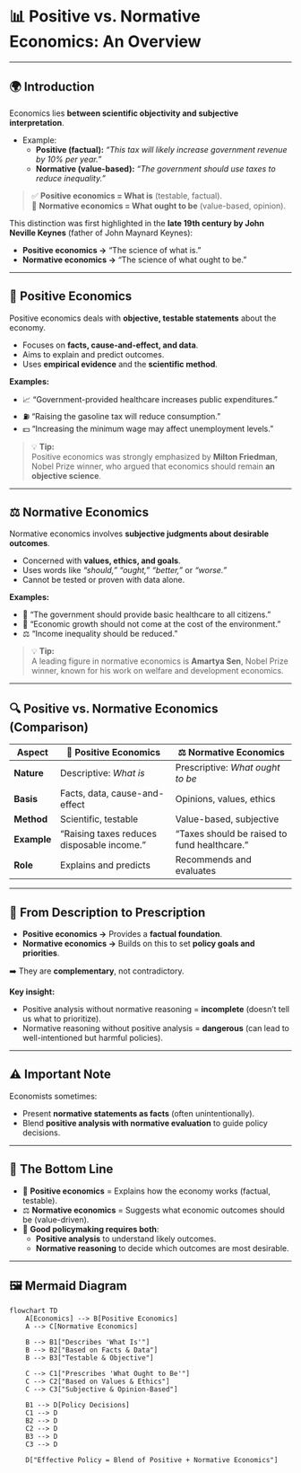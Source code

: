 # 📊 Positive vs. Normative Economics: An Overview  

---

## 🌍 Introduction  
Economics lies **between scientific objectivity and subjective interpretation**.  

- Example:  
  - **Positive (factual):** *“This tax will likely increase government revenue by 10% per year.”*  
  - **Normative (value-based):** *“The government should use taxes to reduce inequality.”*  

> ✅ **Positive economics = What is** (testable, factual).  
> 🔔 **Normative economics = What ought to be** (value-based, opinion).  

This distinction was first highlighted in the **late 19th century by John Neville Keynes** (father of John Maynard Keynes):  
- **Positive economics →** “The science of what is.”  
- **Normative economics →** “The science of what ought to be.”

---

## 🧪 Positive Economics  
Positive economics deals with **objective, testable statements** about the economy.  

- Focuses on **facts, cause-and-effect, and data**.  
- Aims to explain and predict outcomes.  
- Uses **empirical evidence** and the **scientific method**.  

**Examples:**  
- 📈 “Government-provided healthcare increases public expenditures.”  
- ⛽ “Raising the gasoline tax will reduce consumption.”  
- 💵 “Increasing the minimum wage may affect unemployment levels.”  

> 💡 **Tip:**  
> Positive economics was strongly emphasized by **Milton Friedman**, Nobel Prize winner, who argued that economics should remain **an objective science**.  

---

## ⚖️ Normative Economics  
Normative economics involves **subjective judgments about desirable outcomes**.  

- Concerned with **values, ethics, and goals**.  
- Uses words like *“should,” “ought,” “better,”* or *“worse.”*  
- Cannot be tested or proven with data alone.  

**Examples:**  
- 🏥 “The government should provide basic healthcare to all citizens.”  
- 🌱 “Economic growth should not come at the cost of the environment.”  
- ⚖️ “Income inequality should be reduced.”  

> 💡 **Tip:**  
> A leading figure in normative economics is **Amartya Sen**, Nobel Prize winner, known for his work on welfare and development economics.  

---

## 🔍 Positive vs. Normative Economics (Comparison)  

| Aspect | 🧪 Positive Economics | ⚖️ Normative Economics |
|--------|-----------------------|-------------------------|
| **Nature** | Descriptive: *What is* | Prescriptive: *What ought to be* |
| **Basis** | Facts, data, cause-and-effect | Opinions, values, ethics |
| **Method** | Scientific, testable | Value-based, subjective |
| **Example** | “Raising taxes reduces disposable income.” | “Taxes should be raised to fund healthcare.” |
| **Role** | Explains and predicts | Recommends and evaluates |

---

## 🔗 From Description to Prescription  
- **Positive economics →** Provides a **factual foundation**.  
- **Normative economics →** Builds on this to set **policy goals and priorities**.  

➡️ They are **complementary**, not contradictory.  

**Key insight:**  
- Positive analysis without normative reasoning = **incomplete** (doesn’t tell us what to prioritize).  
- Normative reasoning without positive analysis = **dangerous** (can lead to well-intentioned but harmful policies).  

---

## ⚠️ Important Note  
Economists sometimes:  
- Present **normative statements as facts** (often unintentionally).  
- Blend **positive analysis with normative evaluation** to guide policy decisions.  

---

## 📌 The Bottom Line  
- 🧪 **Positive economics** = Explains how the economy works (factual, testable).  
- ⚖️ **Normative economics** = Suggests what economic outcomes should be (value-driven).  
- 🎯 **Good policymaking requires both**:  
  - **Positive analysis** to understand likely outcomes.  
  - **Normative reasoning** to decide which outcomes are most desirable.  

---
## 🖼️ Mermaid Diagram  

```mermaid
flowchart TD
    A[Economics] --> B[Positive Economics]
    A --> C[Normative Economics]

    B --> B1["Describes 'What Is'"]
    B --> B2["Based on Facts & Data"]
    B --> B3["Testable & Objective"]

    C --> C1["Prescribes 'What Ought to Be'"]
    C --> C2["Based on Values & Ethics"]
    C --> C3["Subjective & Opinion-Based"]

    B1 --> D[Policy Decisions]
    C1 --> D
    B2 --> D
    C2 --> D
    B3 --> D
    C3 --> D

    D["Effective Policy = Blend of Positive + Normative Economics"]
```
